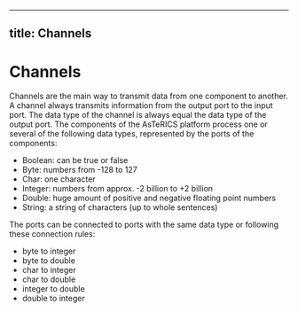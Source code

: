  

---
title: Channels
---

# Channels

Channels are the main way to transmit data from one component to another. A channel always transmits information from the output port to the input port. The data type of the channel is always equal the data type of the output port. The components of the AsTeRICS platform process one or several of the following data types, represented by the ports of the components:

*   Boolean: can be true or false
*   Byte: numbers from -128 to 127
*   Char: one character
*   Integer: numbers from approx. -2 billion to +2 billion
*   Double: huge amount of positive and negative floating point numbers
*   String: a string of characters (up to whole sentences)

The ports can be connected to ports with the same data type or following these connection rules:

*   byte to integer
*   byte to double
*   char to integer
*   char to double
*   integer to double
*   double to integer